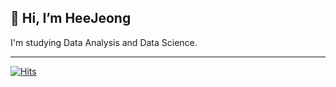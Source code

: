 ## 👋 Hi, I’m HeeJeong

I'm studying Data Analysis and Data Science.

---
[![Hits](https://hits.seeyoufarm.com/api/count/incr/badge.svg?url=https%3A%2F%2Fvelog.io%2F%40jellda%2Fposts&count_bg=%23EDEDED&title_bg=%237ADBAC&icon=apache.svg&icon_color=%23E7E7E7&title=VELOG&edge_flat=false)](https://hits.seeyoufarm.com)
<!---
Joy-9707/Joy-9707 is a ✨ special ✨ repository because its `README.md` (this file) appears on your GitHub profile.
You can click the Preview link to take a look at your changes.
--->
